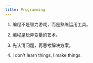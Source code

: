 ```yaml
---
title: Programming
---
```


1. 编程不是智力游戏，而是熟练运用工具。

2. 编程是玩弄变量的艺术。

3. 先认清问题，再思考解决方案。

4. I don't learn things, I make things.

